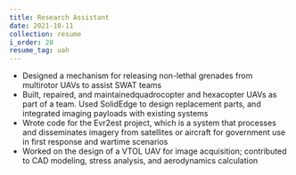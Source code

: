 ```yaml
---
title: Research Assistant
date: 2021-10-11
collection: resume
i_order: 20
resume_tag: uah
---
```


- Designed a mechanism for releasing non-lethal grenades from multirotor UAVs to
  assist SWAT teams
- Built, repaired, and maintainedquadrocopter and hexacopter UAVs as part of a
  team. Used SolidEdge to design replacement parts, and integrated imaging
  payloads with existing systems
- Wrote code for the Evr2est project, which is a system that processes and
  disseminates imagery from satellites or aircraft for government use in first
  response and wartime scenarios
- Worked on the design of a VTOL UAV for image acquisition; contributed to CAD
  modeling, stress analysis, and aerodynamics calculation
